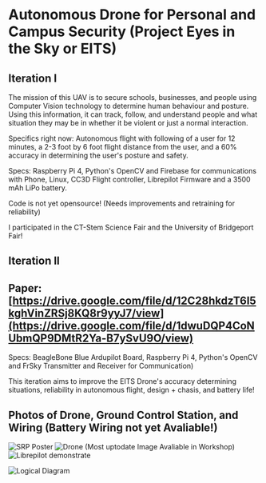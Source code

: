 # Autonomous Drone for Personal and Campus Security (Project Eyes in the Sky or EITS)

## Iteration I

The mission of this UAV is to secure schools, businesses, and people using Computer Vision technology to determine human behaviour and posture. Using this information, it can track, follow, and understand people and what situation they may be in whether it be violent or just a normal interaction.

Specifics right now: Autonomous flight with following of a user for 12 minutes, a 2-3 foot by 6 foot flight distance from the user, and a 60% accuracy in determining the user's posture and safety.

Specs: Raspberry Pi 4, Python's OpenCV and Firebase for communications with Phone, Linux, CC3D Flight controller, Librepilot Firmware and a 3500 mAh LiPo battery.

Code is not yet opensource! (Needs improvements and retraining for reliability)

I participated in the CT-Stem Science Fair and the University of Bridgeport Fair!

## Iteration II

## Paper: [https://drive.google.com/file/d/12C28hkdzT6I5kghVinZRSj8KQ8r9yyJ7/view](https://drive.google.com/file/d/1dwuDQP4CoNUbmQP9DMtR2Ya-B7ySvU9O/view)

Specs: BeagleBone Blue Ardupilot Board, Raspberry Pi 4, Python's OpenCV and FrSky Transmitter and Receiver for Communication)

This iteration aims to improve the EITS Drone's accuracy determining situations, reliability in autonomous flight, design + chasis, and battery life!

## Photos of Drone, Ground Control Station, and Wiring (Battery Wiring not yet Avaliable!)

![SRP Poster](https://user-images.githubusercontent.com/50426742/234987750-1479bde7-a95a-48a3-bb14-51e91248bb44.png)
![Drone (Most uptodate Image Avaliable in Workshop)](https://user-images.githubusercontent.com/50426742/163661087-74c72ea4-dfe9-469e-bb12-50b51c7e6fe2.jpg)
![Librepilot demonstrate](https://user-images.githubusercontent.com/50426742/163661097-f878684b-a13c-4f46-b880-03e2c48a2fcd.PNG)

![Logical Diagram](https://github.com/EdgarBabajanyan/autonomous-drone-for-personal-and-campus-security/assets/50426742/a9302bf2-21c4-4b19-97a2-44c94df3851b)
